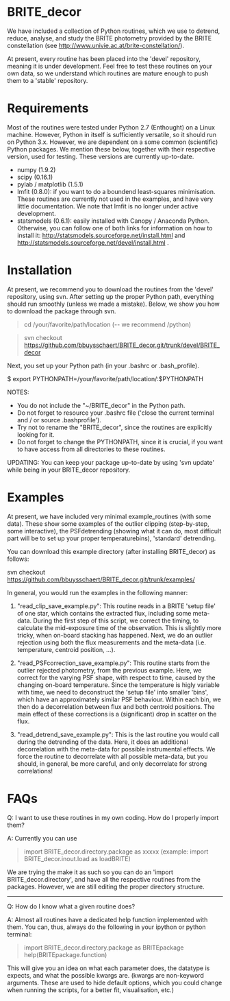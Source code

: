 # BRITE_decor
We have included a collection of Python routines, which we use to detrend, reduce, analyse, and study the BRITE photometry provided by the BRITE constellation (see http://www.univie.ac.at/brite-constellation/).

At present, every routine has been placed into the 'devel' repository, meaning it is under development.  Feel free to test these routines on your own data, so we understand which routines are mature enough to push them to a 'stable' repository.

# Requirements
Most of the routines were tested under Python 2.7 (Enthought) on a Linux machine.  However, Python in itself is sufficiently versatile, so it should run on Python 3.x.  However, we are dependent on a some common (scientific) Python packages.  We mention these below, together with their respective version, used for testing.  These versions are currently up-to-date.
- numpy (1.9.2)
- scipy (0.16.1)
- pylab / matplotlib (1.5.1)
- lmfit (0.8.0): if you want to do a boundend least-squares minimisation.  These routines are currently not used in the examples, and have very little documentation.  We note that lmfit is no longer under active development.
- statsmodels (0.6.1): easily installed with Canopy / Anaconda Python. Otherwise, you can follow one of both links for information on how to install it: http://statsmodels.sourceforge.net/install.html and http://statsmodels.sourceforge.net/devel/install.html .
 
# Installation
At present, we recommend you to download the routines from the 'devel' repository, using svn. After setting up the proper Python path, everything should run smoothly (unless we made a mistake). Below, we show you how to download the package through svn.

> cd /your/favorite/path/location (-- we recommend /python)

> svn checkout https://github.com/bbuysschaert/BRITE_decor.git/trunk/devel/BRITE_decor

Next, you set up your Python path (in your .bashrc or .bash_profile).

$ export PYTHONPATH=/your/favorite/path/location/:$PYTHONPATH

NOTES:
- You do not include the "~/BRITE_decor" in the Python path.
- Do not forget to resource your .bashrc file ('close the current terminal and / or source .bashprofile').
- Try not to rename the "BRITE_decor", since the routines are explicitly looking for it.
- Do not forget to change the PYTHONPATH, since it is crucial, if you want to have access from all directories to these routines.

UPDATING:
You can keep your package up-to-date by using 'svn update' while being in your BRITE_decor repository.

# Examples
At present, we have included very minimal example_routines (with some data).  These show some examples of the outlier clipping (step-by-step, some interactive), the PSFdetrending (showing what it can do, most difficult part will be to set up your proper temperaturebins), 'standard' detrending.

You can download this example directory (after installing BRITE_decor) as follows:

svn checkout https://github.com/bbuysschaert/BRITE_decor.git/trunk/examples/

In general, you would run the examples in the following manner:
1. "read_clip_save_example.py": This routine reads in a BRITE 'setup file' of one star, which contains the extracted flux, including some meta-data.  During the first step of this script, we correct the timing, to calculate the mid-exposure time of the observation.  This is slightly more tricky, when on-board stacking has happened.  Next, we do an outlier rejection using both the flux measurements and the meta-data (i.e. temperature, centroid position, ...).

2. "read_PSFcorrection_save_example.py": This routine starts from the outlier rejected photometry, from the previous example.  Here, we correct for the varying PSF shape, with respect to time, caused by the changing on-board temperature.  Since the temperature is higly variable with time, we need to deconstruct the 'setup file' into smaller 'bins', which have an approximately similar PSF behaviour.  Within each bin, we then do a decorrelation between flux and both centroid positions.  The main effect of these corrections is a (significant) drop in scatter on the flux.

3. "read_detrend_save_example.py": This is the last routine you would call during the detrending of the data.  Here, it does an additional decorrelation with the meta-data for possible instrumental effects.  We force the routine to decorrelate with all possible meta-data, but you should, in general, be more careful, and only decorrelate for strong correlations!

# FAQs

Q: I want to use these routines in my own coding.  How do I properly import them?

A: Currently you can use 

> import BRITE_decor.directory.package as xxxxx (example: import BRITE_decor.inout.load as loadBRITE) 

We are trying the make it as such so you can do an 'import BRITE_decor.directory', and have all the respective routines from the packages.  However, we are still editing the proper directory structure.

-----------

Q: How do I know what a given routine does?

A: Almost all routines have a dedicated help function implemented with them.  You can, thus, always do the following in your ipython or python terminal:

> import BRITE_decor.directory.package as BRITEpackage
> help(BRITEpackage.function)

This will give you an idea on what each parameter does, the datatype is expects, and what the possible kwargs are. (kwargs are non-keyword arguments.  These are used to hide default options, which you could change when running the scripts, for a better fit, visualisation, etc.)
